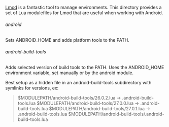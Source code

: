 [Lmod][] is a fantastic tool to manage environments. This directory provides a
set of Lua modulefiles for Lmod that are useful when working with Android.

###### android
Sets ANDROID_HOME and adds platform tools to the PATH.

###### android-build-tools
Adds selected version of build tools to the PATH. Uses the ANDROID_HOME
environment variable, set manually or by the android module.

Best setup as a hidden file in an android-build-tools subdirectory with
symlinks for versions, ex:

>$MODULEPATH/android-build-tools/26.0.2.lua -> .android-build-tools.lua
>$MODULEPATH/android-build-tools/27.0.0.lua -> .android-build-tools.lua
>$MODULEPATH/android-build-tools/27.0.1.lua -> .android-build-tools.lua
>$MODULEPATH/android-build-tools/.android-build-tools.lua

[Lmod]: https://www.tacc.utexas.edu/research-development/tacc-projects/lmod
